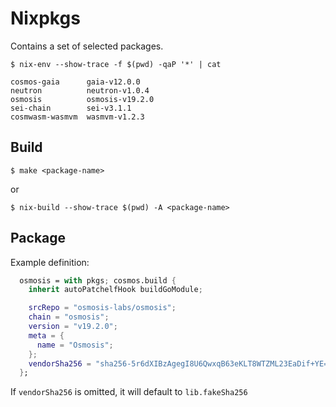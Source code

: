 # Nixpkgs

Contains a set of selected packages.

```
$ nix-env --show-trace -f $(pwd) -qaP '*' | cat

cosmos-gaia      gaia-v12.0.0
neutron          neutron-v1.0.4
osmosis          osmosis-v19.2.0
sei-chain        sei-v3.1.1
cosmwasm-wasmvm  wasmvm-v1.2.3
```

## Build

```
$ make <package-name>
```

or

```
$ nix-build --show-trace $(pwd) -A <package-name>
```

## Package

Example definition:

```nix
  osmosis = with pkgs; cosmos.build {
    inherit autoPatchelfHook buildGoModule;

    srcRepo = "osmosis-labs/osmosis";
    chain = "osmosis";
    version = "v19.2.0";
    meta = {
      name = "Osmosis";
    };
    vendorSha256 = "sha256-5r6dXIBzAgegI8U6QwxqB63eKLT8WTZML23EaDif+YE=";
  };
```

If `vendorSha256` is omitted, it will default to `lib.fakeSha256`
